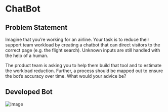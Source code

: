 # ChatBot

## Problem Statement 
Imagine that you’re working for an airline. Your task is to reduce their support team workload by creating a chatbot that can direct visitors to the correct page (e.g. the flight search). Unknown inputs are still handled with the help of a human.

The product team is asking you to help them build that tool and to estimate the workload reduction. Further, a process should be mapped out to ensure the bot’s accuracy over time. What would your advice be?

## Developed Bot 

![image](https://user-images.githubusercontent.com/86639650/154810713-a34a7ade-102e-48cd-b423-3675397be970.png)
